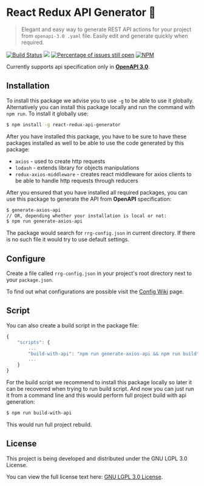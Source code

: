 # React Redux API Generator :lemon:

> Elegant and easy way to generate REST API actions for your project from `openapi-3.0 .yaml` file. Easily edit and generate quickly when required.

[![Build Status](https://travis-ci.org/MarkusBansky/react-redux-generator.svg?branch=master)](https://travis-ci.org/MarkusBansky/react-redux-generator) ![](https://github.com/MarkusBansky/react-redux-generator/workflows/Node%20CI/badge.svg) [![Percentage of issues still open](http://isitmaintained.com/badge/open/MarkusBansky/react-redux-generator.svg)](http://isitmaintained.com/project/MarkusBansky/react-redux-generator)
[![NPM](https://nodei.co/npm/react-redux-api-generator.png)](https://nodei.co/npm/react-redux-api-generator/)

Currently supports api specification only in [**OpenAPI 3.0**](https://github.com/OAI/OpenAPI-Specification/blob/master/versions/3.0.0.md).

## Installation

To install this package we advise you to use `-g` to be able to use it globally. Alternatively you 
can install this package locally and run the command with `npm run`. To install it globally use:

```bash
$ npm install -g react-redux-api-generator
```

After you have installed this package, you have to be sure to have these packages installed as well to be able to use the code generated by this package:

* `axios` - used to create http requests
* `lodash` - extends library for objects manipulations
* `redux-axios-middleware` - creates react middleware for axios clients to be able to handle http requests through reducers

After you ensured that you have installed all required packages, you can use this package to generate the API from **OpenAPI** specification:

```bash
$ generate-axios-api
// OR, depending whether your installation is local or not:
$ npm run generate-axios-api
```

The package would search for `rrg-config.json` in current directory. If there is no such file it would try to use default settings.

## Configure

Create a file called `rrg-config.json` in your project's root directory next to your `package.json`.

To find out what configurations are possible visit the [Config Wiki](https://github.com/MarkusBansky/react-redux-generator/wiki/Configuration-file) page.

## Script

You can also create a build script in the package file:

```javascript
{
    "scripts": {
        ...
        "build-with-api": "npm run generate-axios-api && npm run build"
        ...
    }
}
```

For the build script we recommend to install this package locally so later it can be recovered when trying to run build script. And now you can just run it from a command line and this would perform full project build with api generation:

```bash
$ npm run build-with-api
```

This would run full project rebuild.

## License

This project is being developed and distributed under the GNU LGPL 3.0 License.

You can view the full license text here: [GNU LGPL 3.0 License](https://github.com/MarkusBansky/react-redux-generator/blob/master/LICENSE).

